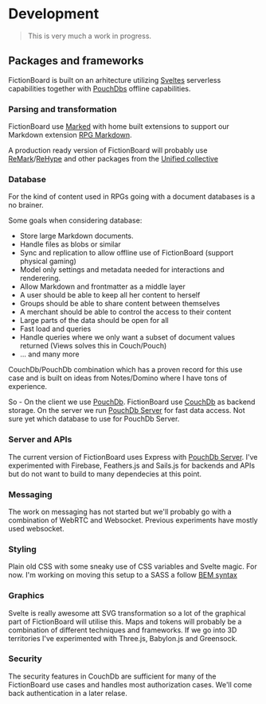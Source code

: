 # Development

> This is very much a work in progress.

## Packages and frameworks

FictionBoard is built on an arhitecture utilizing [Sveltes](https://github.com/sveltejs/svelte) serverless capabilities together with [PouchDbs](https://github.com/pouchdb/pouchdb) offline capabilities.

### Parsing and transformation

FictionBoard use [Marked](https://github.com/markedjs/marked) with home built extensions to support our Markdown extension [RPG Markdown](https://github.com/innergnome/rpg-markdown).

A production ready version of FictionBoard will probably use [ReMark](https://github.com/remarkjs/remark)/[ReHype](https://github.com/rehypejs/rehype) and other packages from the [Unified collective](https://github.com/unifiedjs/collective)

### Database

For the kind of content used in RPGs going with a document databases is a no brainer. 

Some goals when considering database:
- Store large Markdown documents.
- Handle files as blobs or similar
- Sync and replication to allow offline use of FictionBoard (support physical gaming)
- Model only settings and metadata needed for interactions and renderering.
- Allow Markdown and frontmatter as a middle layer
- A user should be able to keep all her content to herself
- Groups should be able to share content between themselves
- A merchant should be able to control the access to their content
- Large parts of the data should be open for all
- Fast load and queries
- Handle queries where we only want a subset of document values returned (Views solves this in Couch/Pouch)
- ... and many more

CouchDb/PouchDb combination which has a proven record for this use case and is built on ideas from Notes/Domino where I have tons of experience.

So - On the client we use [PouchDb](https://github.com/pouchdb/pouchdb).
FictionBoard use [CouchDb](https://github.com/apache/couchdb) as backend storage.
On the server we run [PouchDb Server](https://github.com/pouchdb/pouchdb-server) for fast data access. Not sure yet which database to use for PouchDb Server.

### Server and APIs

The current version of FictionBoard uses Express with [PouchDb Server](https://github.com/pouchdb/pouchdb-server). I've experimented with Firebase, Feathers.js and Sails.js for backends and APIs but do not want to build to many dependecies at this point.

### Messaging

The work on messaging has not started but we'll probably go with a combination of WebRTC and Websocket. Previous experiments have mostly used websocket.

### Styling

Plain old CSS with some sneaky use of CSS variables and Svelte magic. For now. I'm working on moving this setup to a SASS a follow [BEM syntax](http://getbem.com/naming/)

### Graphics

Svelte is really awesome att SVG transformation so a lot of the graphical part of FictionBoard will utilise this. Maps and tokens will probably be a combination of different techniques and frameworks. If we go into 3D territories I've experimented with Three.js, Babylon.js and Greensock.

### Security

The security features in CouchDb are sufficient for many of the FictionBoard use cases and handles most authorization cases. We'll come back authentication in a later relase.



